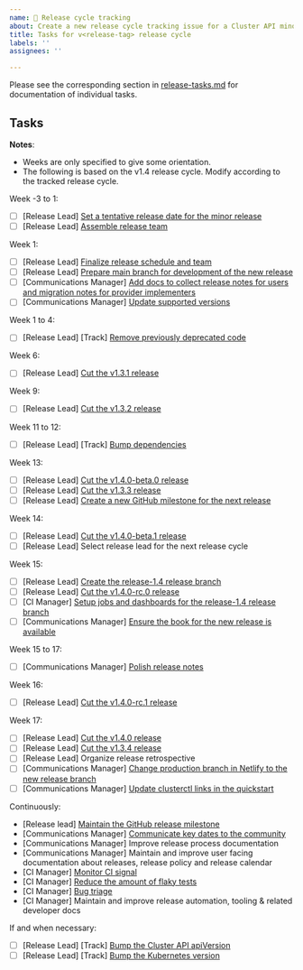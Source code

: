```yaml
---
name: 🚋 Release cycle tracking
about: Create a new release cycle tracking issue for a Cluster API minor release
title: Tasks for v<release-tag> release cycle
labels: ''
assignees: ''

---
```


Please see the corresponding section in [release-tasks.md](https://github.com/kubernetes-sigs/cluster-api/blob/main/docs/release/release-tasks.md) for documentation of individual tasks.  

## Tasks

**Notes**:
* Weeks are only specified to give some orientation.
* The following is based on the v1.4 release cycle. Modify according to the tracked release cycle.

Week -3 to 1:
* [ ] [Release Lead] [Set a tentative release date for the minor release](https://github.com/kubernetes-sigs/cluster-api/blob/main/docs/release/release-tasks.md#set-a-tentative-release-date-for-the-minor-release)
* [ ] [Release Lead] [Assemble release team](https://github.com/kubernetes-sigs/cluster-api/blob/main/docs/release/release-tasks.md#assemble-release-team)

Week 1:
* [ ] [Release Lead] [Finalize release schedule and team](https://github.com/kubernetes-sigs/cluster-api/blob/main/docs/release/release-tasks.md#finalize-release-schedule-and-team)
* [ ] [Release Lead] [Prepare main branch for development of the new release](https://github.com/kubernetes-sigs/cluster-api/blob/main/docs/release/release-tasks.md#prepare-main-branch-for-development-of-the-new-release)
* [ ] [Communications Manager] [Add docs to collect release notes for users and migration notes for provider implementers](https://github.com/kubernetes-sigs/cluster-api/blob/main/docs/release/release-tasks.md#add-docs-to-collect-release-notes-for-users-and-migration-notes-for-provider-implementers)
* [ ] [Communications Manager] [Update supported versions](https://github.com/kubernetes-sigs/cluster-api/blob/main/docs/release/release-tasks.md#update-supported-versions)

Week 1 to 4:
* [ ] [Release Lead] [Track] [Remove previously deprecated code](https://github.com/kubernetes-sigs/cluster-api/blob/main/docs/release/release-tasks.md#track-remove-previously-deprecated-code)

Week 6:
* [ ] [Release Lead] [Cut the v1.3.1 release](https://github.com/kubernetes-sigs/cluster-api/blob/main/docs/release/release-tasks.md#repeatedly-cut-a-release)

Week 9:
* [ ] [Release Lead] [Cut the v1.3.2 release](https://github.com/kubernetes-sigs/cluster-api/blob/main/docs/release/release-tasks.md#repeatedly-cut-a-release)

Week 11 to 12:
* [ ] [Release Lead] [Track] [Bump dependencies](https://github.com/kubernetes-sigs/cluster-api/blob/main/docs/release/release-tasks.md#track-bump-dependencies)

Week 13:
* [ ] [Release Lead] [Cut the v1.4.0-beta.0 release](https://github.com/kubernetes-sigs/cluster-api/blob/main/docs/release/release-tasks.md#repeatedly-cut-a-release)
* [ ] [Release Lead] [Cut the v1.3.3 release](https://github.com/kubernetes-sigs/cluster-api/blob/main/docs/release/release-tasks.md#repeatedly-cut-a-release)
* [ ] [Release Lead] [Create a new GitHub milestone for the next release](https://github.com/kubernetes-sigs/cluster-api/blob/main/docs/release/release-tasks.md#create-a-new-github-milestone-for-the-next-release)

Week 14:
* [ ] [Release Lead] [Cut the v1.4.0-beta.1 release](https://github.com/kubernetes-sigs/cluster-api/blob/main/docs/release/release-tasks.md#repeatedly-cut-a-release)
* [ ] [Release Lead] Select release lead for the next release cycle

Week 15:
* [ ] [Release Lead] [Create the release-1.4 release branch](https://github.com/kubernetes-sigs/cluster-api/blob/main/docs/release/release-tasks.md#create-a-release-branch)
* [ ] [Release Lead] [Cut the v1.4.0-rc.0 release](https://github.com/kubernetes-sigs/cluster-api/blob/main/docs/release/release-tasks.md#repeatedly-cut-a-release)
* [ ] [CI Manager] [Setup jobs and dashboards for the release-1.4 release branch](https://github.com/kubernetes-sigs/cluster-api/blob/main/docs/release/release-tasks.md#setup-jobs-and-dashboards-for-a-new-release-branch)
* [ ] [Communications Manager] [Ensure the book for the new release is available](https://github.com/kubernetes-sigs/cluster-api/blob/main/docs/release/release-tasks.md#ensure-the-book-for-the-new-release-is-available)

Week 15 to 17:
* [ ] [Communications Manager] [Polish release notes](https://github.com/kubernetes-sigs/cluster-api/blob/main/docs/release/release-tasks.md#polish-release-notes)

Week 16:
* [ ] [Release Lead] [Cut the v1.4.0-rc.1 release](https://github.com/kubernetes-sigs/cluster-api/blob/main/docs/release/release-tasks.md#repeatedly-cut-a-release)

Week 17:
* [ ] [Release Lead] [Cut the v1.4.0 release](https://github.com/kubernetes-sigs/cluster-api/blob/main/docs/release/release-tasks.md#repeatedly-cut-a-release)
* [ ] [Release Lead] [Cut the v1.3.4 release](https://github.com/kubernetes-sigs/cluster-api/blob/main/docs/release/release-tasks.md#repeatedly-cut-a-release)
* [ ] [Release Lead] Organize release retrospective
* [ ] [Communications Manager] [Change production branch in Netlify to the new release branch](https://github.com/kubernetes-sigs/cluster-api/blob/main/docs/release/release-tasks.md#change-production-branch-in-netlify-to-the-new-release-branch)
* [ ] [Communications Manager] [Update clusterctl links in the quickstart](https://github.com/kubernetes-sigs/cluster-api/blob/main/docs/release/release-tasks.md#update-clusterctl-links-in-the-quickstart)

Continuously:
* [Release lead] [Maintain the GitHub release milestone](https://github.com/kubernetes-sigs/cluster-api/blob/main/docs/release/release-tasks.md#continuously-maintain-the-github-release-milestone)
* [Communications Manager] [Communicate key dates to the community](https://github.com/kubernetes-sigs/cluster-api/blob/main/docs/release/release-tasks.md#continuously-communicate-key-dates-to-the-community)
* [Communications Manager] Improve release process documentation
* [Communications Manager] Maintain and improve user facing documentation about releases, release policy and release calendar
* [CI Manager] [Monitor CI signal](https://github.com/kubernetes-sigs/cluster-api/blob/main/docs/release/release-tasks.md#continuously-monitor-ci-signal)
* [CI Manager] [Reduce the amount of flaky tests](https://github.com/kubernetes-sigs/cluster-api/blob/main/docs/release/release-tasks.md#continuously-reduce-the-amount-of-flaky-tests)
* [CI Manager] [Bug triage](https://github.com/kubernetes-sigs/cluster-api/blob/main/docs/release/release-tasks.md#continuously-bug-triage)
* [CI Manager] Maintain and improve release automation, tooling & related developer docs

If and when necessary:
* [ ] [Release Lead] [Track] [Bump the Cluster API apiVersion](https://github.com/kubernetes-sigs/cluster-api/blob/main/docs/release/release-tasks.md#optional-track-bump-the-cluster-api-apiversion)
* [ ] [Release Lead] [Track] [Bump the Kubernetes version](https://github.com/kubernetes-sigs/cluster-api/blob/main/docs/release/release-tasks.md#optional-track-bump-the-kubernetes-version)
